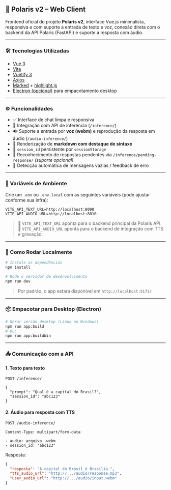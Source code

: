 ## 🌌 Polaris v2 – Web Client

Frontend oficial do projeto **Polaris v2**, interface Vue.js minimalista, responsiva e com suporte a entrada de texto e voz, conexão direta com o backend da API Polaris (FastAPI) e suporte a resposta com áudio.

---

### 🛠️ Tecnologias Utilizadas

- [Vue 3](https://vuejs.org/)
- [Vite](https://vitejs.dev/)
- [Vuetify 3](https://vuetifyjs.com/)
- [Axios](https://axios-http.com/)
- [Marked](https://marked.js.org/) + [highlight.js](https://highlightjs.org/)
- [Electron (opcional)](https://www.electronjs.org/) para empacotamento desktop

---

### ⚙️ Funcionalidades

- ✅ Interface de chat limpa e responsiva
- 🧠 Integração com API de inferência (`/inference/`)
- 🔊 Suporte a entrada por **voz (webm)** e reprodução da resposta em áudio (`/audio-inference/`)
- 📜 Renderização de **markdown com destaque de sintaxe**
- 🧠 `session_id` persistente por `sessionStorage`
- 🔄 Reconhecimento de respostas pendentes via `/inference/pending-response/` *(suporte opcional)*
- 💬 Detecção automática de mensagens vazias / feedback de erro

---

### 🧪 Variáveis de Ambiente

Crie um `.env` ou `.env.local` com as seguintes variáveis (pode ajustar conforme sua infra):

```env
VITE_API_TEXT_URL=http://localhost:8000
VITE_API_AUDIO_URL=http://localhost:8010
```

> 📌 `VITE_API_TEXT_URL` aponta para o backend principal da Polaris API.  
> 📌 `VITE_API_AUDIO_URL` aponta para o backend de integração com TTS e gravação.

---

### 🚀 Como Rodar Localmente

```bash
# Instale as dependências
npm install

# Rode o servidor de desenvolvimento
npm run dev
```

> Por padrão, o app estará disponível em `http://localhost:5173/`

---

### 📦 Empacotar para Desktop (Electron)

```bash
# Gerar versão desktop (Linux ou Windows)
npm run app:build
# Ou:
npm run app:buildWin
```

---

### 📤 Comunicação com a API

#### 1. Texto para texto
```http
POST /inference/

{
  "prompt": "Qual é a capital do Brasil?",
  "session_id": "abc123"
}
```

#### 2. Áudio para resposta com TTS
```http
POST /audio-inference/

Content-Type: multipart/form-data

- audio: arquivo .webm
- session_id: "abc123"
```

Resposta:
```json
{
  "resposta": "A capital do Brasil é Brasília.",
  "tts_audio_url": "http://.../audio/response.mp3",
  "user_audio_url": "http://.../audio/input.webm"
}
```


